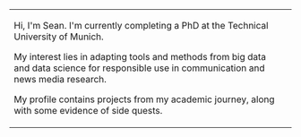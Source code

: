 
<!--
Welcome to my profile! 
-->

<table>

<tr>
<td>

Hi, I'm Sean. I'm currently completing a PhD at the Technical University of Munich. 
      
My interest lies in adapting tools and methods from big data and data science for responsible use in communication and news media research. 
      
My profile contains projects from my academic journey, along with some evidence of side quests. 

</td>
<td>


</td>
</tr>
</table>
